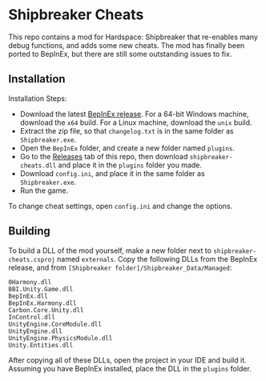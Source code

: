 # Shipbreaker Cheats

This repo contains a mod for Hardspace: Shipbreaker that re-enables many debug functions, and adds some new cheats. The mod has finally been ported to BepInEx, but there are still some outstanding issues to fix.

## Installation
Installation Steps:
- Download the latest [BepInEx release](https://github.com/BepInEx/BepInEx/releases/tag/v5.4.19). For a 64-bit Windows machine, download the `x64` build. For a Linux machine, download the `unix` build.
- Extract the zip file, so that `changelog.txt` is in the same folder as `Shipbreaker.exe`.
- Open the `BepInEx` folder, and create a new folder named `plugins`.
- Go to the [Releases](https://github.com/Torphedo/shipbreaker-cheats-1/releases) tab of this repo, then download `shipbreaker-cheats.dll` and place it in the `plugins` folder you made.
- Download `config.ini`, and place it in the same folder as `Shipbreaker.exe`.
- Run the game.

To change cheat settings, open `config.ini` and change the options.

## Building
To build a DLL of the mod yourself, make a new folder next to `shipbreaker-cheats.csproj` named `externals`. Copy the following DLLs from the BepInEx release, and from `[Shipbreaker folder]/Shipbreaker_Data/Managed`:

```
0Harmony.dll
BBI.Unity.Game.dll
BepInEx.dll
BepInEx.Harmony.dll
Carbon.Core.Unity.dll
InControl.dll
UnityEngine.CoreModule.dll
UnityEngine.dll
UnityEngine.PhysicsModule.dll
Unity.Entities.dll
```

After copying all of these DLLs, open the project in your IDE and build it.
Assuming you have BepInEx installed, place the DLL in the `plugins` folder.
